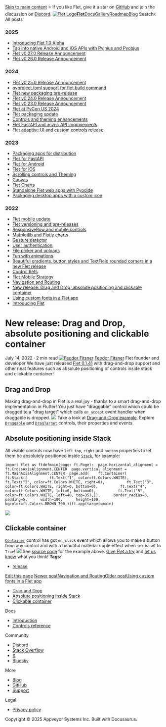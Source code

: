 [Skip to main content](https://flet.dev/blog/drag-and-drop-release/#__docusaurus_skipToContent_fallback)
⭐️ If you like Flet, give it a star on [GitHub](https://github.com/flet-dev/flet) and join the discussion on [Discord](https://discord.gg/dzWXP8SHG8).
[![Flet Logo](https://flet.dev/img/logo.svg)**Flet**](https://flet.dev/)[Docs](https://flet.dev/docs/)[Gallery](https://flet.dev/gallery)[Roadmap](https://flet.dev/roadmap)[Blog](https://flet.dev/blog)
[](https://github.com/flet-dev/flet)
Search`K`
All posts
### 2025
  * [Introducing Flet 1.0 Alpha](https://flet.dev/blog/introducing-flet-1-0-alpha)
  * [Tap into native Android and iOS APIs with Pyjnius and Pyobjus](https://flet.dev/blog/tap-into-native-android-and-ios-apis-with-Pyjnius-and-pyobjus)
  * [Flet v0.27.0 Release Announcement](https://flet.dev/blog/flet-v-0-27-release-announcement)
  * [Flet v0.26.0 Release Announcement](https://flet.dev/blog/flet-v-0-26-release-announcement)


### 2024
  * [Flet v0.25.0 Release Announcement](https://flet.dev/blog/flet-v-0-25-release-announcement)
  * [pyproject.toml support for flet build command](https://flet.dev/blog/pyproject-toml-support-for-flet-build-command)
  * [Flet new packaging pre-release](https://flet.dev/blog/flet-new-packaging-pre-release)
  * [Flet v0.24.0 Release Announcement](https://flet.dev/blog/flet-v-0-24-release-announcement)
  * [Flet v0.23.0 Release Announcement](https://flet.dev/blog/flet-v-0-23-release-announcement)
  * [Flet at PyCon US 2024](https://flet.dev/blog/flet-at-pycon-us-2024)
  * [Flet packaging update](https://flet.dev/blog/flet-packaging-update)
  * [Controls and theming enhancements](https://flet.dev/blog/controls-and-theming-enhancements)
  * [Flet FastAPI and async API improvements](https://flet.dev/blog/flet-fastapi-and-async-api-improvements)
  * [Flet adaptive UI and custom controls release](https://flet.dev/blog/flet-adaptive-and-custom-controls)


### 2023
  * [Packaging apps for distribution](https://flet.dev/blog/packaging-apps-for-distribution)
  * [Flet for FastAPI](https://flet.dev/blog/flet-for-fastapi)
  * [Flet for Android](https://flet.dev/blog/flet-for-android)
  * [Flet for iOS](https://flet.dev/blog/flet-for-ios)
  * [Scrolling controls and Theming](https://flet.dev/blog/scrolling-controls-and-theming)
  * [Canvas](https://flet.dev/blog/canvas)
  * [Flet Charts](https://flet.dev/blog/flet-charts)
  * [Standalone Flet web apps with Pyodide](https://flet.dev/blog/standalone-flet-web-apps-with-pyodide)
  * [Packaging desktop apps with a custom icon](https://flet.dev/blog/packaging-desktop-apps-with-custom-icon)


### 2022
  * [Flet mobile update](https://flet.dev/blog/flet-mobile-update)
  * [Flet versioning and pre-releases](https://flet.dev/blog/flet-versioning-and-pre-releases)
  * [ResponsiveRow and mobile controls](https://flet.dev/blog/responsive-row-and-mobile-controls)
  * [Matplotlib and Plotly charts](https://flet.dev/blog/matplotlib-and-plotly-charts)
  * [Gesture detector](https://flet.dev/blog/gesture-detector)
  * [User authentication](https://flet.dev/blog/user-authentication)
  * [File picker and uploads](https://flet.dev/blog/file-picker-and-uploads)
  * [Fun with animations](https://flet.dev/blog/fun-with-animations)
  * [Beautiful gradients, button styles and TextField rounded corners in a new Flet release](https://flet.dev/blog/gradients-button-textfield-styles)
  * [Control Refs](https://flet.dev/blog/control-refs)
  * [Flet Mobile Strategy](https://flet.dev/blog/flet-mobile-strategy)
  * [Navigation and Routing](https://flet.dev/blog/navigation-and-routing)
  * [New release: Drag and Drop, absolute positioning and clickable container](https://flet.dev/blog/drag-and-drop-release)
  * [Using custom fonts in a Flet app](https://flet.dev/blog/using-custom-fonts-in-flet-app)
  * [Introducing Flet](https://flet.dev/blog/introducing-flet)


# New release: Drag and Drop, absolute positioning and clickable container
July 14, 2022 · 2 min read
[![Feodor Fitsner](https://avatars0.githubusercontent.com/u/5041459?s=400&v=4)](ttps://github.com/FeodorFitsner)
[Feodor Fitsner](ttps://github.com/FeodorFitsner)
Flet founder and developer
[](https://github.com/FeodorFitsner "GitHub")[](https://x.com/fletdev "X")
We have just released [Flet 0.1.41](https://pypi.org/project/flet/0.1.41/) with drag-and-drop support and other neat features such as absolute positioning of controls inside stack and clickable container!
## Drag and Drop[​](https://flet.dev/blog/drag-and-drop-release/#drag-and-drop "Direct link to Drag and Drop")
Making drag-and-drop in Flet is a real joy - thanks to a smart drag-and-drop implementation in Flutter! You just have "draggable" control which could be dragged to a "drag target" which calls `on_accept` event handler when draggable is dropped.
![](https://flet.dev/img/docs/controls/drag-and-drop/drag-and-drop-colors.gif)
Take a look at [Drag-and-Drop example](https://github.com/flet-dev/examples/blob/main/python/controls/drag-and-drop/drag-drop-colors.py).
Explore [`Draggable`](https://flet.dev/docs/controls/draggable) and [`DragTarget`](https://flet.dev/docs/controls/dragtarget) controls, their properties and events.
## Absolute positioning inside Stack[​](https://flet.dev/blog/drag-and-drop-release/#absolute-positioning-inside-stack "Direct link to Absolute positioning inside Stack")
All visible controls now have `left` `top`, `right` and `bottom` properties to let them be absolutely positioned inside [`Stack`](https://flet.dev/docs/controls/stack), for example:
```
import flet as ftdefmain(page: ft.Page):  page.horizontal_alignment = ft.CrossAxisAlignment.CENTER  page.vertical_alignment = ft.MainAxisAlignment.CENTER  page.add(    ft.Container(      ft.Stack([          ft.Text("1", color=ft.Colors.WHITE),          ft.Text("2", color=ft.Colors.WHITE, right=0),          ft.Text("3", color=ft.Colors.WHITE, right=0, bottom=0),          ft.Text("4", color=ft.Colors.WHITE, left=0, bottom=0),          ft.Text("5", color=ft.Colors.WHITE, left=40, top=35),]),      border_radius=8,      padding=5,      width=100,      height=100,      bgcolor=ft.Colors.BROWN_700,))ft.app(target=main)
```

![](https://flet.dev/img/blog/drag-and-drop/absolute-positioned-numbers.png)
## Clickable container[​](https://flet.dev/blog/drag-and-drop-release/#clickable-container "Direct link to Clickable container")
[`Container`](https://flet.dev/docs/controls/container) control has got `on_click` event which allows you to make a button from any control and with a beautiful material ripple effect when `ink` is set to `True`!
![](https://flet.dev/img/docs/controls/container/clickable-container.gif)
See [source code](https://github.com/flet-dev/examples/blob/main/python/controls/container/clickable-container.py) for the example above.
[Give Flet a try](https://flet.dev/docs) and [let us know](https://discord.gg/dzWXP8SHG8) what you think!
**Tags:**
  * [release](https://flet.dev/blog/tags/release)


[Edit this page](https://github.com/flet-dev/website/edit/main/blog/2022-07-14-drag-and-drop-release.md)
[Newer postNavigation and Routing](https://flet.dev/blog/navigation-and-routing)[Older postUsing custom fonts in a Flet app](https://flet.dev/blog/using-custom-fonts-in-flet-app)
  * [Drag and Drop](https://flet.dev/blog/drag-and-drop-release/#drag-and-drop)
  * [Absolute positioning inside Stack](https://flet.dev/blog/drag-and-drop-release/#absolute-positioning-inside-stack)
  * [Clickable container](https://flet.dev/blog/drag-and-drop-release/#clickable-container)


Docs
  * [Introduction](https://flet.dev/docs)
  * [Controls reference](https://flet.dev/docs/controls)


Community
  * [Discord](https://discord.gg/dzWXP8SHG8)
  * [Stack Overflow](https://stackoverflow.com/questions/tagged/flet)
  * [X](https://x.com/fletdev)
  * [Bluesky](https://bsky.app/profile/fletdev.bsky.social)


More
  * [Blog](https://flet.dev/blog)
  * [GitHub](https://github.com/flet-dev/flet)
  * [Support](https://flet.dev/support)


Legal
  * [Privacy policy](https://flet.dev/privacy-policy)


Copyright © 2025 Appveyor Systems Inc. Built with Docusaurus.
